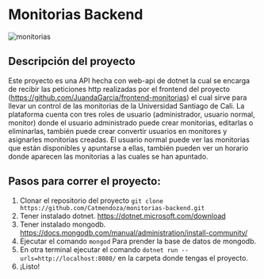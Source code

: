 # Monitorias Backend
![monitorias](https://firebasestorage.googleapis.com/v0/b/files-f91c4.appspot.com/o/Mockup2.jpg?alt=media&token=cd7dff57-c44c-446d-9666-2bfefcf63bc5)

## Descripción del proyecto
Este proyecto es una API hecha con web-api de dotnet la cual se encarga de recibir las peticiones http realizadas por el frontend del proyecto (https://github.com/JuandaGarcia/frontend-monitorias) el cual sirve para llevar un control de las monitorias de la Universidad Santiago de Cali. La plataforma cuenta con tres roles de usuario (administrador, usuario normal, monitor) donde el usuario administrado puede crear monitorias, editarlas o eliminarlas, también puede crear convertir usuarios en monitores y asignarles monitorias creadas. El usuario normal puede ver las monitorias que están disponibles y apuntarse a ellas, también pueden ver un horario donde aparecen las monitorias a las cuales se han apuntado.

## Pasos para correr el proyecto:
1. Clonar el repositorio del proyecto ```git clone https://github.com/Catmendoza/monitorias-backend.git```
2. Tener instalado dotnet. https://dotnet.microsoft.com/download
3. Tener instalado mongodb. https://docs.mongodb.com/manual/administration/install-community/
4. Ejecutar el comando ```mongod``` Para prender la base de datos de mongodb.
5. En otra terminal ejecutar el comando ```dotnet run --urls=http://localhost:8080/``` en la carpeta donde tengas el proyecto.
6. ¡Listo!
